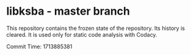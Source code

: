 # libksba - master branch

This repository contains the frozen state of the repository.
Its history is cleared. It is used only for static code
analysis with Codacy.

Commit Time: 1713885381
